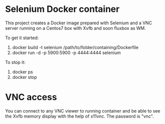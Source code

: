 # Selenium Docker container

This project creates a Docker image prepared with Selenium and a VNC server running on a Centos7 box with Xvfb and soon fluxbox as WM.


To get it started:  
1. docker build -t selenium /path/to/folder/containing/Dockerfile  
2. docker run -d -p 5900:5900 -p 4444:4444 selenium  

To stop it:  
1. docker ps  
2. docker stop <hash>  


# VNC access
You can connect to any VNC viewer to running container and be able to see the Xvfb memory display with the help of x11vnc.
The password is "vnc".
